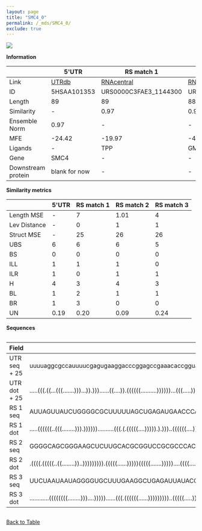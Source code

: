```yaml
---
layout: page
title: "SMC4_0"
permalink: /_mds/SMC4_0/
exclude: true
---
```




![](../../alns_9.28.22/aln_5HSAA101353_0.990.png?raw=true)


**Information**

| | 5'UTR       | RS match 1   | RS match 2  | RS match 3 |
| ---- | ----------- | ----------- | ----------- | ----------- |
| Link | <a href="http://utrdb.ba.itb.cnr.it/getutr/5HSAA101353/1" target="_blank" rel="noopener noreferrer">UTRdb</a>   | <a href="https://rnacentral.org/rna/URS0000C3FAE3/1144300" target="_blank" rel="noopener noreferrer">RNAcentral</a>     |<a href="https://rnacentral.org/rna/URS0000D6C6DB/12908" target="_blank" rel="noopener noreferrer">RNAcentral</a>  | <a href="https://rnacentral.org/rna/URS0000D93AA5/1986704" target="_blank" rel="noopener noreferrer">RNAcentral</a>   |
| ID | 5HSAA101353     | URS0000C3FAE3_1144300     | URS0000D6C6DB_12908     | URS0000D93AA5_1986704     |
| Length | 89     |  89    | 88   |  90    |
| Similarity | - | 0.97 | 0.97 | 0.97 |
| Ensemble Norm | 0.97 | - | - | - |
| MFE | -24.42 | -19.97 | -40.46 | -19.43 |
| Ligands | - | TPP | GMP | TPP |
| Gene | SMC4 | - | - | - |
| Downstream protein | blank for now    |    -    | -  | - |


**Similarity metrics**

| | 5'UTR       | RS match 1   | RS match 2  | RS match 3 |
| ---- | ----------- | ----------- | ----------- | ----------- |
| Length MSE | - | 7 | 1.01 | 4 |
| Lev Distance | - | 0 | 1 | 1 |
| Struct MSE | - | 25 | 26 | 26 |
| UBS| 6 | 6 | 6 | 5 |
| BS | 0 | 0 | 0 | 0 |
| ILL | 1 | 1 | 1 | 0 |
| ILR | 1 | 0 | 1 | 1 |
| H | 4 | 3 | 4 | 3 |
| BL | 1 | 2 | 1 | 1 |
| BR | 1 | 3 | 0 | 0 |
| UN | 0.19 | 0.20 | 0.09 | 0.24 |

**Sequences**


<div style="overflow-x:auto;">

<table>
<colgroup>
<col width="30%" />
<col width="70%" />
</colgroup>
<thead>
<tr class="header">
<th>Field</th>
<th>Description</th>
</tr>
</thead>
<tbody>
<tr>
<td markdown="span">UTR seq + 25 </td>
<td markdown="span"> uuuuaggcgccauuuucgagugaaggacccggagccgaaacaccgguaggagcggggagcgaccATGCCCCGTAAAGGCACCCAGCCCT </td>
</tr>
<tr>
<td markdown="span">UTR dot + 25  </td>
<td markdown="span"> .....(((.((...(((.......)))...)).)))......((....)).((((((..........))))))...(((.....)))..
</td>
</tr>


<tr>
<td markdown="span">RS 1 seq </td>
<td markdown="span"> AUUAGUUAUCUGGGGCGCUUUUUAGCUGAGAUGAACCCAUUGAACCUGCUCUGGUUAGGACCAGCGAAGGGAGAUAAACGAUUUUAUUC
</td>
</tr>


<tr>
<td markdown="span">RS 1 dot </td>
<td markdown="span"> .....((((((..(((........))).))))))..........(((.(.(((((....))))).).)))..((((((....)))))).
</td>
</tr>


<tr>
<td markdown="span">RS 2 seq </td>
<td markdown="span"> GGGGCAGCGGGAAGCUCUUGCACGCGGUCCGCGCCCACGGCCGCUCAAGGCCGCGCCGAGCCCACUGGCGAGACCGACCCGCGUUGAU
</td>
</tr>


<tr>
<td markdown="span">RS 2 dot </td>
<td markdown="span"> .((((.(((((..((........))..))))))))).(((((......)))))(((((.......)))))....((((....))))..
</td>
</tr>


<tr>
<td markdown="span">RS 3 seq </td>
<td markdown="span"> UUCUAAUAAUAGGGGUGCUUUGAAGGCUGAGAUUAUACCCAUUGAACCUGGAACAGGUAAUGCUGUUUAGGAAAUUGAUAAUUUCAAUGU
</td>
</tr>


<tr>
<td markdown="span">RS 3 dot </td>
<td markdown="span"> ............((((((((........)))....)))))......(((.((((((......)))))))))..(((((.....)))))..
</td>
</tr>

</tbody>
</table>


</div>


[Back to Table](../../display)
